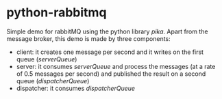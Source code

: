 # python-rabbitmq

Simple demo for rabbitMQ using the python library *pika*.
Apart from the message broker, this demo is made by three components:
- client: it creates one message per second and it writes on the first queue (*serverQueue*)
- server: it consumes *serverQueue* and process the messages (at a rate of 0.5 messages per second) and published the result on a second queue (*dispatcherQueue*)
- dispatcher: it consumes *dispatcherQueue*